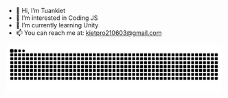 - 👋 Hi, I’m Tuankiet
- 👀 I’m interested in Coding JS
- 🌱 I’m currently learning Unity
- 📫 You can reach me at: kietpro210603@gmail.com
<!---
kiethuynhsl/kiethuynhsl is a ✨ special ✨ repository because its `README.md` (this file) appears on your GitHub profile.
You can click the Preview link to take a look at your changes.
--->
<p align="center">
  <img src="https://github.com/kiethuynhsl/kiethuynhsl/blob/main/snake.svg" alt="snake"></center>
  </p>

